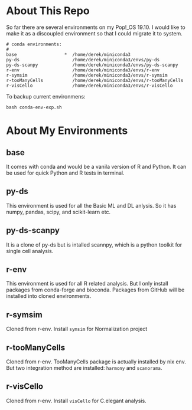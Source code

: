 # About This Repo
So far there are several environments on my Pop!_OS 19.10. I would like to make it as a discoupled environment so that I could migrate it to system.

```
# conda environments:
#
base                  *  /home/derek/miniconda3
py-ds                    /home/derek/miniconda3/envs/py-ds
py-ds-scanpy             /home/derek/miniconda3/envs/py-ds-scanpy
r-env                    /home/derek/miniconda3/envs/r-env
r-symsim                 /home/derek/miniconda3/envs/r-symsim
r-tooManyCells           /home/derek/miniconda3/envs/r-tooManyCells
r-visCello               /home/derek/miniconda3/envs/r-visCello

```

To backup current environmens:
```
bash conda-env-exp.sh
```

# About My Environments
## base
It comes with conda and would be a vanila version of R and Python. It can be used for quick Python and R tests in terminal.

## py-ds
This environment is used for all the Basic ML and DL anlysis. So it has numpy, pandas, scipy, and scikit-learn etc.

## py-ds-scanpy
It is a clone of py-ds but is intalled scannpy, which is a python toolkit for single cell analysis.

## r-env
This environment is used for all R related analysis. But I only install packages from conda-forge and bioconda. Packages from GitHub will be installed into cloned environments.

## r-symsim
Cloned from r-env. Install `symsim` for Normalization project

## r-tooManyCells
Cloned from r-env. TooManyCells package is actually installed by nix env. But two integration method are installed: `harmony` and `scanorama`.

## r-visCello
Cloned from r-env. Install `visCello` for C.elegant analysis.
